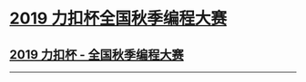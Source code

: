 # [2019 力扣杯全国秋季编程大赛](https://leetcode.cn/contest/season/2019-fall/)

## [2019 力扣杯 - 全国秋季编程大赛](https://leetcode.cn/circle/discuss/1I3IVg/view/jKpaGN/)

-------------------

